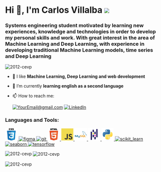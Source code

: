 <h1 >Hi 👋, I'm Carlos Villalba <image src="https://media.giphy.com/media/Wj7lNjMNDxSmc/giphy.gif" width="65"></h1>
<h3 >Systems engineering student motivated by learning new experiences, knowledge and technologies in order to develop my personal skills and work. With great interest in the area of Machine Learning and Deep Learning, with experience in developing traditional Machine Learning models, time series and Deep Learning</h3>

<p align="left"> <img src="https://komarev.com/ghpvc/?username=2012-cevp&label=Profile%20views&color=0e75b6&style=flat" alt="2012-cevp" /> </p>

- 🔭 I like **Machine Learning, Deep Learning and web development**

- 🌱 I’m currently **learning english as a second language**

- 📫 How to reach me:

  <a href="mailto:carloseduardovillalbaperdomo@gmail.com.com">![YourEmail@gmail.com](https://img.shields.io/badge/Gmail-D14836?style=for-the-badge&logo=gmail&logoColor=white)</a>  <a href="https://www.linkedin.com/in/carlos-eduardo-villalba-perdomo/" target="_blank" >![LinkedIn](https://img.shields.io/badge/LinkedIn-0077B5?style=for-the-badge&logo=linkedin&logoColor=white)</a>

<h3 align="left">Languages and Tools:</h3>
<p align="left"> <a href="https://www.w3schools.com/css/" target="_blank" rel="noreferrer"> <img src="https://raw.githubusercontent.com/devicons/devicon/master/icons/css3/css3-original-wordmark.svg" alt="css3" width="40" height="40"/> </a> <a href="https://www.figma.com/" target="_blank" rel="noreferrer"> <img src="https://www.vectorlogo.zone/logos/figma/figma-icon.svg" alt="figma" width="40" height="40"/> </a> <a href="https://git-scm.com/" target="_blank" rel="noreferrer"> <img src="https://www.vectorlogo.zone/logos/git-scm/git-scm-icon.svg" alt="git" width="40" height="40"/> </a> <a href="https://www.w3.org/html/" target="_blank" rel="noreferrer"> <img src="https://raw.githubusercontent.com/devicons/devicon/master/icons/html5/html5-original-wordmark.svg" alt="html5" width="40" height="40"/> </a> <a href="https://developer.mozilla.org/en-US/docs/Web/JavaScript" target="_blank" rel="noreferrer"> <img src="https://raw.githubusercontent.com/devicons/devicon/master/icons/javascript/javascript-original.svg" alt="javascript" width="40" height="40"/> </a> <a href="https://www.mysql.com/" target="_blank" rel="noreferrer"> <img src="https://raw.githubusercontent.com/devicons/devicon/master/icons/mysql/mysql-original-wordmark.svg" alt="mysql" width="40" height="40"/> </a> <a href="https://pandas.pydata.org/" target="_blank" rel="noreferrer"> <img src="https://raw.githubusercontent.com/devicons/devicon/2ae2a900d2f041da66e950e4d48052658d850630/icons/pandas/pandas-original.svg" alt="pandas" width="40" height="40"/> </a> <a href="https://www.python.org" target="_blank" rel="noreferrer"> <img src="https://raw.githubusercontent.com/devicons/devicon/master/icons/python/python-original.svg" alt="python" width="40" height="40"/> </a> <a href="https://scikit-learn.org/" target="_blank" rel="noreferrer"> <img src="https://upload.wikimedia.org/wikipedia/commons/0/05/Scikit_learn_logo_small.svg" alt="scikit_learn" width="40" height="40"/> </a> <a href="https://seaborn.pydata.org/" target="_blank" rel="noreferrer"> <img src="https://seaborn.pydata.org/_images/logo-mark-lightbg.svg" alt="seaborn" width="40" height="40"/> </a> <a href="https://www.tensorflow.org" target="_blank" rel="noreferrer"> <img src="https://www.vectorlogo.zone/logos/tensorflow/tensorflow-icon.svg" alt="tensorflow" width="40" height="40"/> </a> </p>

<p><img align="left" src="https://github-readme-stats.vercel.app/api/top-langs?username=2012-cevp&show_icons=true&locale=en&layout=compact" alt="2012-cevp" /></p>

<p>&nbsp;<img align="center" src="https://github-readme-stats.vercel.app/api?username=2012-cevp&show_icons=true&locale=en" alt="2012-cevp" /></p>

<p><img align="center" src="https://github-readme-streak-stats.herokuapp.com/?user=2012-cevp&" alt="2012-cevp" /></p>
